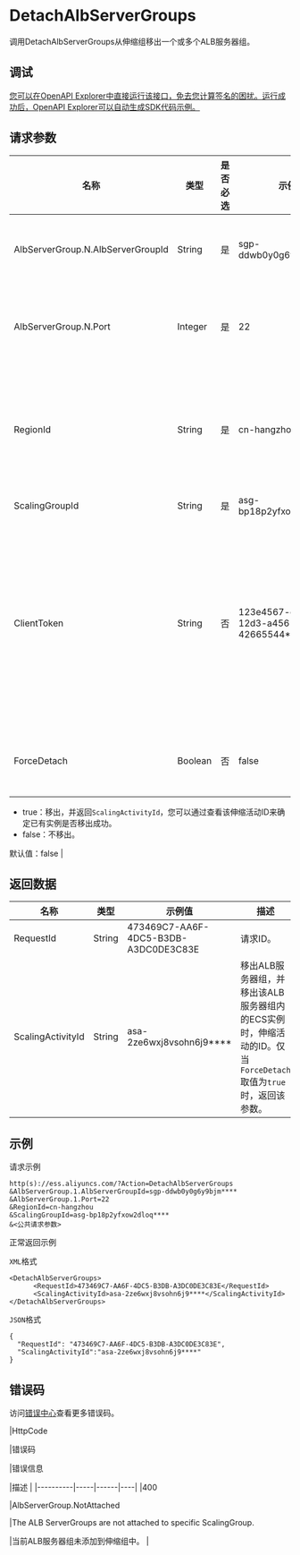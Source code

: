# DetachAlbServerGroups

调用DetachAlbServerGroups从伸缩组移出一个或多个ALB服务器组。

## 调试

[您可以在OpenAPI Explorer中直接运行该接口，免去您计算签名的困扰。运行成功后，OpenAPI Explorer可以自动生成SDK代码示例。](https://api.aliyun.com/#product=Ess&api=DetachAlbServerGroups&type=RPC&version=2014-08-28)

## 请求参数

|名称|类型|是否必选|示例值|描述|
|--|--|----|---|--|
|AlbServerGroup.N.AlbServerGroupId|String|是|sgp-ddwb0y0g6y9bjm\*\*\*\*|ALB服务器组的ID。N为ALB服务器组的编号。 |
|AlbServerGroup.N.Port|Integer|是|22|ALB服务器组中ECS实例使用的端口号。N为ALB服务器组的编号。 |
|RegionId|String|是|cn-hangzhou|伸缩组所属地域的ID，如cn-hangzhou、cn-shanghai。更多信息，请参见[地域和可用区](~~40654~~)。 |
|ScalingGroupId|String|是|asg-bp18p2yfxow2dloq\*\*\*\*|伸缩组的ID。 |
|ClientToken|String|否|123e4567-e89b-12d3-a456-42665544\*\*\*\*|保证请求幂等性。从您的客户端生成一个参数值，确保不同请求间该参数值唯一。只支持ASCII字符，且不能超过64个字符。更多信息，请参见[如何保证幂等性](~~25965~~)。 |
|ForceDetach|Boolean|否|false|是否将从待移出ALB服务器组中移出已有的ECS实例。

 -   true：移出，并返回`ScalingActivityId`，您可以通过查看该伸缩活动ID来确定已有实例是否移出成功。
-   false：不移出。

 默认值：false |

## 返回数据

|名称|类型|示例值|描述|
|--|--|---|--|
|RequestId|String|473469C7-AA6F-4DC5-B3DB-A3DC0DE3C83E|请求ID。 |
|ScalingActivityId|String|asa-2ze6wxj8vsohn6j9\*\*\*\*|移出ALB服务器组，并移出该ALB服务器组内的ECS实例时，伸缩活动的ID。仅当`ForceDetach`取值为`true`时，返回该参数。 |

## 示例

请求示例

```
http(s)://ess.aliyuncs.com/?Action=DetachAlbServerGroups
&AlbServerGroup.1.AlbServerGroupId=sgp-ddwb0y0g6y9bjm****
&AlbServerGroup.1.Port=22
&RegionId=cn-hangzhou
&ScalingGroupId=asg-bp18p2yfxow2dloq****
&<公共请求参数>
```

正常返回示例

`XML`格式

```
<DetachAlbServerGroups>  
      <RequestId>473469C7-AA6F-4DC5-B3DB-A3DC0DE3C83E</RequestId>
      <ScalingActivityId>asa-2ze6wxj8vsohn6j9****</ScalingActivityId>
</DetachAlbServerGroups>
```

`JSON`格式

```
{
  "RequestId": "473469C7-AA6F-4DC5-B3DB-A3DC0DE3C83E",
  "ScalingActivityId":"asa-2ze6wxj8vsohn6j9****"
}
```

## 错误码

访问[错误中心](https://error-center.alibabacloud.com/status/product/Ess)查看更多错误码。

|HttpCode

|错误码

|错误信息

|描述 |
|----------|-----|------|----|
|400

|AlbServerGroup.NotAttached

|The ALB ServerGroups are not attached to specific ScalingGroup.

|当前ALB服务器组未添加到伸缩组中。 |

